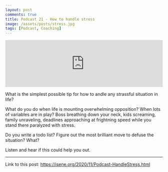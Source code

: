 ```yaml
---
layout: post
comments: true
title: Podcast 21 - How to handle stress
image: /assets/posts/stress.jpg
tags: [Podcast, Coaching]
---
```


<center><iframe src="https://anchor.fm/isene/embed/episodes/Episode-21-357---How-to-handle-stress-en4e2k" width="100%" frameborder="0" scrolling="no"></iframe></center>

What is the simplest possible tip for how to andle any strassful situation in life?

What do you do when life is mounting overwhelming opposition? When lots of variables are in play? Boss breathing down your neck, kids screaming, family unraveling, deadlines approaching at frightning speed while you stand there paralyzed with stress.

Do you write a todo list? Figure out the most brilliant move to defuse the situation? What?

Listen and hear if this could help you out.

---
Link to this post: <https://isene.org/2020/11/Podcast-HandleStress.html>
